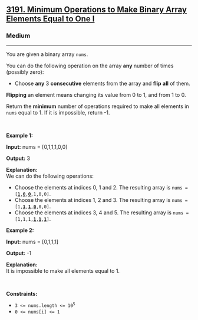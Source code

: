 <h2><a href="https://leetcode.com/problems/minimum-operations-to-make-binary-array-elements-equal-to-one-i/">3191. Minimum Operations to Make Binary Array Elements Equal to One I</a></h2><h3>Medium</h3><hr><div><p>You are given a <span data-keyword="binary-array">binary array</span> <code>nums</code>.</p>

<p>You can do the following operation on the array <strong>any</strong> number of times (possibly zero):</p>

<ul>
	<li>Choose <strong>any</strong> 3 <strong>consecutive</strong> elements from the array and <strong>flip</strong> <strong>all</strong> of them.</li>
</ul>

<p><strong>Flipping</strong> an element means changing its value from 0 to 1, and from 1 to 0.</p>

<p>Return the <strong>minimum</strong> number of operations required to make all elements in <code>nums</code> equal to 1. If it is impossible, return -1.</p>

<p>&nbsp;</p>
<p><strong class="example">Example 1:</strong></p>

<div class="example-block">
<p><strong>Input:</strong> <span class="example-io">nums = [0,1,1,1,0,0]</span></p>

<p><strong>Output:</strong> <span class="example-io">3</span></p>

<p><strong>Explanation:</strong><br>
We can do the following operations:</p>

<ul>
	<li>Choose the elements at indices 0, 1 and 2. The resulting array is <code>nums = [<u><strong>1</strong></u>,<u><strong>0</strong></u>,<u><strong>0</strong></u>,1,0,0]</code>.</li>
	<li>Choose the elements at indices 1, 2 and 3. The resulting array is <code>nums = [1,<u><strong>1</strong></u>,<u><strong>1</strong></u>,<strong><u>0</u></strong>,0,0]</code>.</li>
	<li>Choose the elements at indices 3, 4 and 5. The resulting array is <code>nums = [1,1,1,<strong><u>1</u></strong>,<u><strong>1</strong></u>,<u><strong>1</strong></u>]</code>.</li>
</ul>
</div>

<p><strong class="example">Example 2:</strong></p>

<div class="example-block">
<p><strong>Input:</strong> <span class="example-io">nums = [0,1,1,1]</span></p>

<p><strong>Output:</strong> <span class="example-io">-1</span></p>

<p><strong>Explanation:</strong><br>
It is impossible to make all elements equal to 1.</p>
</div>

<p>&nbsp;</p>
<p><strong>Constraints:</strong></p>

<ul>
	<li><code>3 &lt;= nums.length &lt;= 10<sup>5</sup></code></li>
	<li><code>0 &lt;= nums[i] &lt;= 1</code></li>
</ul>
</div>
